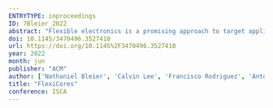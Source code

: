 ```yaml
---
ENTRYTYPE: inproceedings
ID: 7Bleier_2022
abstract: "Flexible electronics is a promising approach to target applications whose computational needs are not met by traditional silicon-based electronics due to their conformality, thinness, or cost requirements. A microprocessor is a critical component for many such applications; however, it is unclear whether it is feasible to build flexible processors at scale (i.e., at high yield), since very few flexible microprocessors have been reported and no yield data or data from multiple chips has been reported. Also, prior manufactured flexible systems were not field-reprogrammable and were evaluated either on a simple set of test vectors or a single program. A working flexible microprocessor chip supporting complex or multiple applications has not been demonstrated. Finally, no prior work performs a design space of flexible microprocessors to optimize area, code size, and energy of such microprocessors. In this work, we fabricate and test hundreds of FlexiCores - flexible 0.8 μm IGZO TFT-based field-reprogrammable 4 and 8-bit microprocessor chips optimized for low footprint and yield. We show that these gate count-optimized processors can have high yield (4-bit FlexiCores have 81% yield - sufficient to enable sub-cent cost if produced at volume). We evaluate these chips over a suite of representative kernels - the kernels take 4.28 ms to 12.9 ms and 21.0 μJ to 61.4 μJ for execution (at 360 nJ per instruction). We also present the first characterization of process variation for a flexible processor - we observe significant process variation (relative standard deviation of 15.3% and 21.5% in terms of current draw of 4-bit and 8-bit FlexiCore chips respectively). Finally, we perform a design space exploration and identify design points much better than FlexiCores - the new cores consume only 45--56% the energy of the base design, and have code size less than 30% of the base design, with an area overhead of 9-37%."
doi: 10.1145/3470496.3527410
url: https://doi.org/10.1145%2F3470496.3527410
year: 2022
month: jun
publisher: "ACM"
author: ['Nathaniel Bleier', 'Calvin Lee', 'Francisco Rodriguez', 'Antony Sou', 'Scott White', 'Rakesh Kumar']
title: "FlexiCores"
conference: ISCA
---
```

